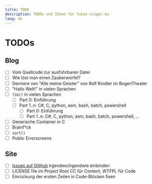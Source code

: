 ```yaml
---
title: TODO
description: TODOs und Ideen für lukas-singer.eu
lang: de
---
```


TODOs
=====

Blog
----

- [ ] Vom Quellcode zur ausführbaren Datei
- [ ] Wie löst man einen Zauberwürfel?
- [ ] Derniere von "Alle meine Geister" von Rolf Kindler im BogenTheater
- [ ] "Hallo Welt!" in vielen Sprachen
- [ ] `fib()` in vielen Sprachen
  - [ ] Part 0: Einführung
  - [ ] Part 1..n: C#, C, python, asm, bash, batch, powershell
    - [ ] Part 0: Einführung
    - [ ] Part 1..n: C#, C, python, asm, bash, batch, powershell, ...
- [ ] Generische Container in C
- [ ] Brainf*ck
- [ ] `sort()`
- [ ] Public Errorscreens

Site
----

- [ ] [Issues auf GitHub](https://github.com/linluk/lukas-singer.eu/issues) irgendwo/irgendwie einbinden
- [ ] LICENSE file im Project Root CC für Content, WTFPL für Code
- [ ] Einrückung der ersten Zeilen in Code-Blöcken fixen
